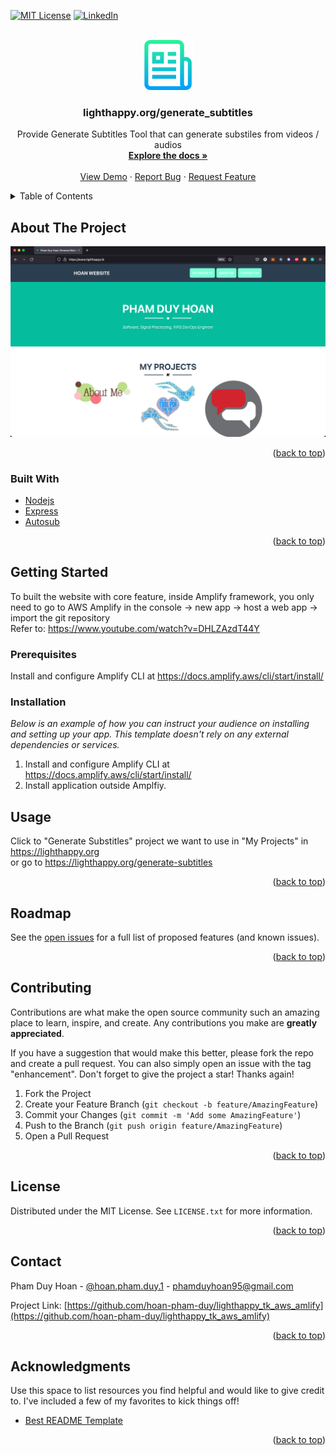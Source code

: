 <!-- Improved compatibility of back to top link: See: https://github.com/hoan-pham-duy/lighthappy.org_aws_amlify/graphs/pull/73 -->
<a name="readme-top"></a>
<!--
*** Thanks for checking out the Best-README-Template. If you have a suggestion
*** that would make this better, please fork the repo and create a pull request
*** or simply open an issue with the tag "enhancement".
*** Don't forget to give the project a star!
*** Thanks again! Now go create something AMAZING! :D
-->



<!-- PROJECT SHIELDS -->
<!--
*** I'm using markdown "reference style" links for readability.
*** Reference links are enclosed in brackets [ ] instead of parentheses ( ).
*** See the bottom of this document for the declaration of the reference variables
*** for contributors-url, forks-url, etc. This is an optional, concise syntax you may use.
*** https://www.markdownguide.org/basic-syntax/#reference-style-links
-->
<!-- [![Contributors][contributors-shield]][contributors-url]
[![Forks][forks-shield]][forks-url]
[![Stargazers][stars-shield]][stars-url]
[![Issues][issues-shield]][issues-url] -->
[![MIT License][license-shield]][license-url]
[![LinkedIn][linkedin-shield]][linkedin-url]



<!-- PROJECT LOGO -->
<br />
<div align="center">
  <a href="https://lighthappy.org/generate_subtitles">
    <img src="./images/logo.png" alt="Logo" width="80" height="80">
  </a>

  <h3 align="center">lighthappy.org/generate_subtitles</h3>

  <p align="center">
    Provide Generate Subtitles Tool that can generate substiles from videos / audios
    <br />
    <a href="https://github.com/othneildrew/Best-README-Template"><strong>Explore the docs »</strong></a>
    <br />
    <br />
    <a href="https://lighthappy.org">View Demo</a>
    ·
    <a href="https://github.com/hoan-pham-duy/lighthappy.org_aws_amlify/issues">Report Bug</a>
    ·
    <a href="https://github.com/hoan-pham-duy/lighthappy.org_aws_amlify/issues">Request Feature</a>
  </p>
</div>



<!-- TABLE OF CONTENTS -->
<details>
  <summary>Table of Contents</summary>
  <ol>
    <li>
      <a href="#about-the-project">About The Project</a>
      <ul>
        <li><a href="#built-with">Built With</a></li>
      </ul>
    </li>
    <li>
      <a href="#getting-started">Getting Started</a>
      <ul>
        <li><a href="#prerequisites">Prerequisites</a></li>
        <li><a href="#installation">Installation</a></li>
      </ul>
    </li>
    <li><a href="#usage">Usage</a></li>
    <li><a href="#roadmap">Roadmap</a></li>
    <li><a href="#contributing">Contributing</a></li>
    <li><a href="#license">License</a></li>
    <li><a href="#contact">Contact</a></li>
    <li><a href="#acknowledgments">Acknowledgments</a></li>
  </ol>
</details>



<!-- ABOUT THE PROJECT -->
## About The Project

[![Product Name Screen Shot][product-screenshot]](https://lighthappy.org)



<p align="right">(<a href="#readme-top">back to top</a>)</p>

### Built With

<ul>
  <li><a href="https://nodejs.org/en/"> Nodejs </a></li>
  <li><a href="https://expressjs.com/"> Express </a></li>
  <li><a href="https://github.com/agermanidis/autosub"> Autosub </a></li>
</ul>


<p align="right">(<a href="#readme-top">back to top</a>)</p>



<!-- GETTING STARTED -->
## Getting Started

To built the website with core feature, inside Amplify framework, you only need to go to AWS Amplify in the console -> new app -> host a web app -> import the git repository </br>
Refer to: <a> https://www.youtube.com/watch?v=DHLZAzdT44Y </a>

### Prerequisites

Install and configure Amplify CLI at <a> https://docs.amplify.aws/cli/start/install/ </a>

### Installation

_Below is an example of how you can instruct your audience on installing and setting up your app. This template doesn't rely on any external dependencies or services._

1. Install and configure Amplify CLI at <a> https://docs.amplify.aws/cli/start/install/ </a> 
2. Install application outside Amplfiy.



<!-- USAGE EXAMPLES -->
## Usage

Click to "Generate Substitles" project we want to use in "My Projects" in <a> https://lighthappy.org </a> <br/>
or go to <a href="https://lighthappy.org/generate-subtitles"> https://lighthappy.org/generate-subtitles </a>

<!-- _For more examples, please refer to the [Documentation](https://example.com)_ -->

<p align="right">(<a href="#readme-top">back to top</a>)</p>



<!-- ROADMAP -->
## Roadmap

<!-- - [x] Add Changelog
- [x] Add back to top links
- [ ] Add Additional Templates w/ Examples
- [ ] Add "components" document to easily copy & paste sections of the readme
- [ ] Multi-language Support
    - [ ] Chinese
    - [ ] Spanish -->

See the [open issues](https://github.com/hoan-pham-duy/lighthappy.org_aws_amlify/graphs/issues) for a full list of proposed features (and known issues).

<p align="right">(<a href="#readme-top">back to top</a>)</p>



<!-- CONTRIBUTING -->
## Contributing

Contributions are what make the open source community such an amazing place to learn, inspire, and create. Any contributions you make are **greatly appreciated**.

If you have a suggestion that would make this better, please fork the repo and create a pull request. You can also simply open an issue with the tag "enhancement".
Don't forget to give the project a star! Thanks again!

1. Fork the Project
2. Create your Feature Branch (`git checkout -b feature/AmazingFeature`)
3. Commit your Changes (`git commit -m 'Add some AmazingFeature'`)
4. Push to the Branch (`git push origin feature/AmazingFeature`)
5. Open a Pull Request

<p align="right">(<a href="#readme-top">back to top</a>)</p>



<!-- LICENSE -->
## License

Distributed under the MIT License. See `LICENSE.txt` for more information.

<p align="right">(<a href="#readme-top">back to top</a>)</p>



<!-- CONTACT -->
## Contact

Pham Duy Hoan - [@hoan.pham.duy.1](https://fb.com/hoan.pham.duy.1) - phamduyhoan95@gmail.com

Project Link: [https://github.com/hoan-pham-duy/lighthappy_tk_aws_amlify](https://github.com/hoan-pham-duy/lighthappy_tk_aws_amlify)

<p align="right">(<a href="#readme-top">back to top</a>)</p>



<!-- ACKNOWLEDGMENTS -->
## Acknowledgments

Use this space to list resources you find helpful and would like to give credit to. I've included a few of my favorites to kick things off!

* [Best README Template](https://github.com/othneildrew/Best-README-Template)


<p align="right">(<a href="#readme-top">back to top</a>)</p>



<!-- MARKDOWN LINKS & IMAGES -->
<!-- https://www.markdownguide.org/basic-syntax/#reference-style-links -->
[contributors-shield]: https://img.shields.io/github/contributors/othneildrew/Best-README-Template.svg?style=for-the-badge
[contributors-url]: https://github.com/hoan-pham-duy/lighthappy.org_aws_amlify/graphs/contributors/
[forks-shield]: https://img.shields.io/github/forks/othneildrew/Best-README-Template.svg?style=for-the-badge
[forks-url]: https://github.com/hoan-pham-duy/lighthappy.org_aws_amlify/graphs/network/members
[stars-shield]: https://img.shields.io/github/stars/othneildrew/Best-README-Template.svg?style=for-the-badge
[stars-url]: https://github.com/hoan-pham-duy/lighthappy.org_aws_amlify/graphs/stargazers
[issues-shield]: https://img.shields.io/github/issues/othneildrew/Best-README-Template.svg?style=for-the-badge
[issues-url]: https://github.com/hoan-pham-duy/lighthappy.org_aws_amlify/graphs/issues
[license-shield]: https://img.shields.io/github/license/othneildrew/Best-README-Template.svg?style=for-the-badge
[license-url]: https://github.com/hoan-pham-duy/lighthappy.org_aws_amlify/graphs/blob/master/LICENSE.txt
[linkedin-shield]: https://img.shields.io/badge/-LinkedIn-black.svg?style=for-the-badge&logo=linkedin&colorB=555
[linkedin-url]: https://www.linkedin.com/in/pham-duy-hoan-10a68b13a/ 
[product-screenshot]: images/lighthappy_project.png

[React.js]: https://img.shields.io/badge/React-20232A?style=for-the-badge&logo=react&logoColor=61DAFB
[React-url]: https://reactjs.org/

[AWSAmplify]: https://img.shields.io/badge/AWS-Amplify-FFB266?style=for-the-badge&logoColor=FFB266
[AWSAmplify-url]: https://aws.amazon.com/amplify/
